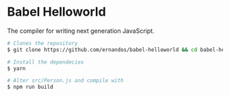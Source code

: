 # Babel Helloworld

The compiler for writing next generation JavaScript.

```sh
# Clones the repository
$ git clone https://github.com/ernandos/babel-helloworld && cd babel-helloworld

# Install the dependecies
$ yarn

# Alter src/Person.js and compile with
$ npm run build
```

